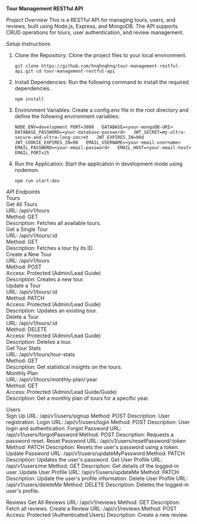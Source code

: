 **Tour Management RESTful API**

*Project Overview*
This is a RESTful API for managing tours, users, and reviews, built using Node.js, Express, and MongoDB. The API supports CRUD operations for tours, user authentication, and review management.

*Setup Instructions*
1) Clone the Repository: Clone the project files to your local environment.
   
   ``
   git clone https://github.com/hnqhnqhnq/tour-management-restful-api.git
   cd tour-management-restful-api
   ``
   
2) Install Dependencies: Run the following command to install the required dependencies.
   
   ``
   npm install
   ``
   
3) Environment Variables: Create a config.env file in the root directory and define the following environment variables:
   
   ``
   NODE_ENV=development
   PORT=3000  
   DATABASE=<your-mongoDB-URI>  
   DATABASE_PASSWORD=<your-database-password>  
   JWT_SECRET=my-ultra-secure-and-ultra-long-secret  
   JWT_EXPIRES_IN=90d  
   JWT_COOKIE_EXPIRES_IN=90  
   EMAIL_USERNAME=<your-email-username>  
   EMAIL_PASSWORD=<your-email-password>  
   EMAIL_HOST=<your-email-host>  
   EMAIL_PORT=25  
   ``
   
6) Run the Application: Start the application in development mode using nodemon.
   
   ``
   npm run start:dev
   ``

*API Endpoints*  
Tours <br>
    Get All Tours  <br>
        URL: /api/v1/tours <br> 
        Method: GET<br>
        Description: Fetches all available tours.<br>
    Get a Single Tour<br>
        URL: /api/v1/tours/:id<br>
        Method: GET<br>
        Description: Fetches a tour by its ID.<br>
    Create a New Tour<br>
        URL: /api/v1/tours<br>
        Method: POST<br>
        Access: Protected (Admin/Lead Guide)<br>
        Description: Creates a new tour.<br>
    Update a Tour<br>
        URL: /api/v1/tours/:id<br>
        Method: PATCH<br>
        Access: Protected (Admin/Lead Guide)<br>
        Description: Updates an existing tour.<br>
    Delete a Tour<br>
        URL: /api/v1/tours/:id<br>
        Method: DELETE<br>
        Access: Protected (Admin/Lead Guide)<br>
        Description: Deletes a tour.<br>
    Get Tour Stats<br>
        URL: /api/v1/tours/tour-stats<br>
        Method: GET<br>
        Description: Get statistical insights on the tours.<br>
    Monthly Plan<br>
        URL: /api/v1/tours/monthly-plan/:year<br>
        Method: GET<br>
        Access: Protected (Admin/Lead Guide/Guide)<br>
        Description: Get a monthly plan of tours for a specific year.<br>

Users<br>
    Sign Up
        URL: /api/v1/users/signup
        Method: POST
        Description: User registration.
    Login
        URL: /api/v1/users/login
        Method: POST
        Description: User login and authentication.
    Forgot Password
        URL: /api/v1/users/forgotPassword
        Method: POST
        Description: Requests a password reset.
    Reset Password
        URL: /api/v1/users/resetPassword/:token
        Method: PATCH
        Description: Resets the user's password using a token.
    Update Password
        URL: /api/v1/users/updateMyPassword
        Method: PATCH
        Description: Updates the user's password.
    Get User Profile
        URL: /api/v1/users/me
        Method: GET
        Description: Get details of the logged-in user.
    Update User Profile
        URL: /api/v1/users/updateMe
        Method: PATCH
        Description: Update the user's profile information.
    Delete User Profile
        URL: /api/v1/users/deleteMe
        Method: DELETE
        Description: Deletes the logged-in user's profile.

Reviews
    Get All Reviews
        URL: /api/v1/reviews
        Method: GET
        Description: Fetch all reviews.
    Create a Review
        URL: /api/v1/reviews
        Method: POST
        Access: Protected (Authenticated Users)
        Description: Create a new review.
